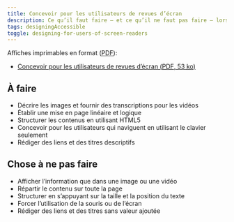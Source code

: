 ```yaml
---
title: Concevoir pour les utilisateurs de revues d’écran
description: Ce qu’il faut faire — et ce qu’il ne faut pas faire — lors de la conception pour les utilisateurs de lecteurs d’écran.
tags: designingAccessible
toggle: designing-for-users-of-screen-readers
---
```


Affiches imprimables en format (<abbr lang="en" title="Portable Document Format">PDF</abbr>):

- <a href="{{ rootPath }}docs/posters/RevuesDecran-fr_2023.pdf" download>Concevoir pour les utilisateurs de revues d’écran (<abbr lang="en" title="Portable Document Format">PDF</abbr>, 53 <abbr title="kilo-octet">ko</abbr>)</a>

<div class="row">
<div class="col-md-6">

## <span class="fas fa-thumbs-up mrgn-rght-md" aria-hidden="true"></span> À faire

- Décrire les images et fournir des transcriptions pour les vidéos
- Établir une mise en page linéaire et logique
- Structurer les contenus en utilisant HTML5
- Concevoir pour les utilisateurs qui naviguent en utilisant le clavier seulement
- Rédiger des liens et des titres descriptifs

</div>
<div class="col-md-6">

## <span class="fas fa-thumbs-down mrgn-rght-md" aria-hidden="true"></span> Chose à ne pas faire

- Afficher l’information que dans une image ou une vidéo
- Répartir le contenu sur toute la page
- Structurer en s’appuyant sur la taille et la position du texte
- Forcer l’utilisation de la souris ou de l’écran
- Rédiger des liens et des titres sans valeur ajoutée

</div>
</div>
